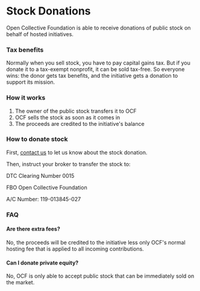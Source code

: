 # Stock Donations

Open Collective Foundation is able to receive donations of public stock on behalf of hosted initiatives. 

### Tax benefits

Normally when you sell stock, you have to pay capital gains tax. But if you donate it to a tax-exempt nonprofit, it can be sold tax-free. So everyone wins: the donor gets tax benefits, and the initiative gets a donation to support its mission.

### How it works

1. The owner of the public stock transfers it to OCF
2. OCF sells the stock as soon as it comes in
3. The proceeds are credited to the initiative's balance

### How to donate stock

First, [contact us](mailto:contact@opencollective.foundation) to let us know about the stock donation.

Then, instruct your broker to transfer the stock to: 

DTC Clearing Number 0015

FBO Open Collective Foundation 

A/C Number: 119-013845-027

### FAQ

#### Are there extra fees?

No, the proceeds will be credited to the initiative less only OCF's normal hosting fee that is applied to all incoming contributions.

#### Can I donate private equity?

No, OCF is only able to accept public stock that can be immediately sold on the market.
